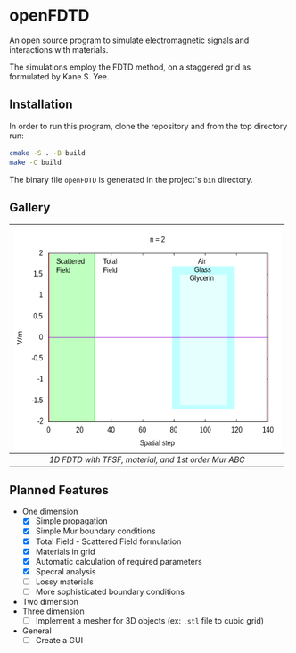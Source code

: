 # openFDTD 

An open source program to simulate electromagnetic
signals and interactions with materials. 

The simulations employ the FDTD method, on a staggered
grid as formulated by Kane S. Yee.

## Installation

In order to run this program, clone the repository and
from the top directory run:

```bash
cmake -S . -B build
make -C build
```

The binary file `openFDTD` is generated in the project's
`bin` directory.

## Gallery
|<img src="./gallery/1D_FDTD_demo.gif" width="480" height="400"/>|
|:--:|
| *1D FDTD with TFSF, material, and 1st order Mur ABC* |

## Planned Features
* One dimension
  - [x] Simple propagation
  - [x] Simple Mur boundary conditions
  - [x] Total Field - Scattered Field formulation
  - [x] Materials in grid
  - [x] Automatic calculation of required parameters
  - [x] Specral analysis
  - [ ] Lossy materials
  - [ ] More sophisticated boundary conditions
* Two dimension
* Three dimension
  - [ ] Implement a mesher for 3D objects (ex: `.stl` file to cubic grid)
* General
  - [ ] Create a GUI
